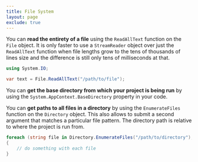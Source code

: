 ```yaml
---
title: File System
layout: page
exclude: true
---
```


You can **read the entirety of a file** using the `ReadAllText` function on the `File` object. It is only faster to use a `StreamReader` object over just the `ReadAllText` function when file lengths grow to the tens of thousands of lines size and the difference is still only tens of milliseconds at that.
```csharp
using System.IO;

var text = File.ReadAllText("/path/to/file");
```

You can **get the base directory from which your project is being run** by using the `System.AppContext.BaseDirectory` property in your code.

You can **get paths to all files in a directory** by using the `EnumerateFiles` function on the `Directory` object. This also allows to submit a second argument that matches a particular file pattern. The directory path is relative to where the project is run from.
```csharp
foreach (string file in Directory.EnumerateFiles("/path/to/directory"), "*.json")
{
    // do something with each file
}
```